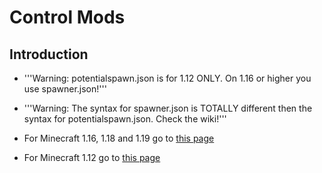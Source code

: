 # Control Mods

## Introduction

* '''Warning: potentialspawn.json is for 1.12 ONLY. On 1.16 or higher you use spawner.json!'''
* '''Warning: The syntax for spawner.json is TOTALLY different then the syntax for potentialspawn.json. Check the wiki!'''

* For Minecraft 1.16, 1.18 and 1.19 go to [this page](./control-mods-16)
* For Minecraft 1.12 go to [this page](./control-mods-legacy)
